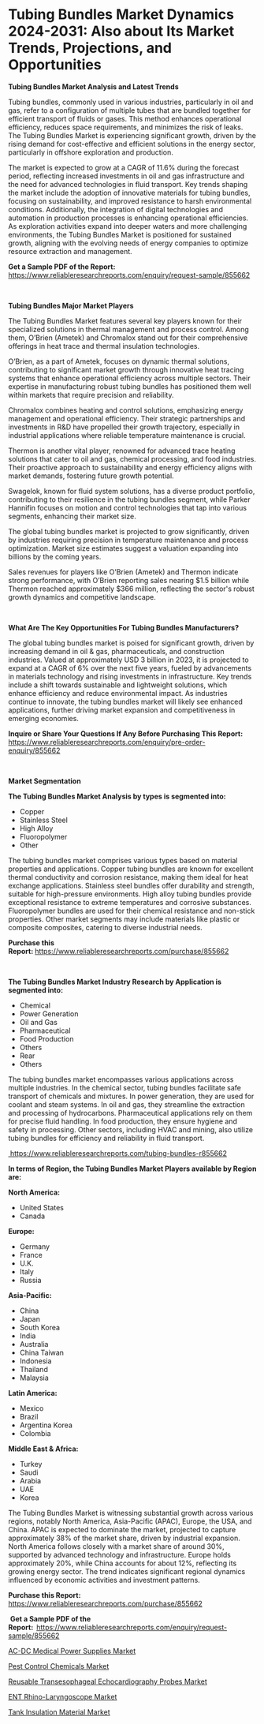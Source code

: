 <p><h1>Tubing Bundles Market Dynamics 2024-2031: Also about Its Market Trends, Projections, and Opportunities</h1></p><p><strong>Tubing Bundles Market Analysis and Latest Trends</strong></p>
<p><p>Tubing bundles, commonly used in various industries, particularly in oil and gas, refer to a configuration of multiple tubes that are bundled together for efficient transport of fluids or gases. This method enhances operational efficiency, reduces space requirements, and minimizes the risk of leaks. The Tubing Bundles Market is experiencing significant growth, driven by the rising demand for cost-effective and efficient solutions in the energy sector, particularly in offshore exploration and production.</p><p>The market is expected to grow at a CAGR of 11.6% during the forecast period, reflecting increased investments in oil and gas infrastructure and the need for advanced technologies in fluid transport. Key trends shaping the market include the adoption of innovative materials for tubing bundles, focusing on sustainability, and improved resistance to harsh environmental conditions. Additionally, the integration of digital technologies and automation in production processes is enhancing operational efficiencies. As exploration activities expand into deeper waters and more challenging environments, the Tubing Bundles Market is positioned for sustained growth, aligning with the evolving needs of energy companies to optimize resource extraction and management.</p></p>
<p><strong>Get a Sample PDF of the Report:&nbsp;</strong> <a href="https://www.reliableresearchreports.com/enquiry/request-sample/855662?utm_campaign=9&utm_medium=2&utm_source=Github&utm_content=ia&utm_term=09112024&utm_id=tubing-bundles">https://www.reliableresearchreports.com/enquiry/request-sample/855662</a></p>
<p>&nbsp;</p>
<p><strong>Tubing Bundles Major Market Players</strong></p>
<p><p>The Tubing Bundles Market features several key players known for their specialized solutions in thermal management and process control. Among them, O’Brien (Ametek) and Chromalox stand out for their comprehensive offerings in heat trace and thermal insulation technologies. </p><p>O’Brien, as a part of Ametek, focuses on dynamic thermal solutions, contributing to significant market growth through innovative heat tracing systems that enhance operational efficiency across multiple sectors. Their expertise in manufacturing robust tubing bundles has positioned them well within markets that require precision and reliability.</p><p>Chromalox combines heating and control solutions, emphasizing energy management and operational efficiency. Their strategic partnerships and investments in R&D have propelled their growth trajectory, especially in industrial applications where reliable temperature maintenance is crucial.</p><p>Thermon is another vital player, renowned for advanced trace heating solutions that cater to oil and gas, chemical processing, and food industries. Their proactive approach to sustainability and energy efficiency aligns with market demands, fostering future growth potential.</p><p>Swagelok, known for fluid system solutions, has a diverse product portfolio, contributing to their resilience in the tubing bundles segment, while Parker Hannifin focuses on motion and control technologies that tap into various segments, enhancing their market size.</p><p>The global tubing bundles market is projected to grow significantly, driven by industries requiring precision in temperature maintenance and process optimization. Market size estimates suggest a valuation expanding into billions by the coming years.</p><p>Sales revenues for players like O’Brien (Ametek) and Thermon indicate strong performance, with O’Brien reporting sales nearing $1.5 billion while Thermon reached approximately $366 million, reflecting the sector's robust growth dynamics and competitive landscape.</p></p>
<p>&nbsp;</p>
<p><strong>What Are The Key Opportunities For Tubing Bundles Manufacturers?</strong></p>
<p><p>The global tubing bundles market is poised for significant growth, driven by increasing demand in oil & gas, pharmaceuticals, and construction industries. Valued at approximately USD 3 billion in 2023, it is projected to expand at a CAGR of 6% over the next five years, fueled by advancements in materials technology and rising investments in infrastructure. Key trends include a shift towards sustainable and lightweight solutions, which enhance efficiency and reduce environmental impact. As industries continue to innovate, the tubing bundles market will likely see enhanced applications, further driving market expansion and competitiveness in emerging economies.</p></p>
<p><strong>Inquire or Share Your Questions If Any Before Purchasing This Report:</strong> <a href="https://www.reliableresearchreports.com/enquiry/pre-order-enquiry/855662?utm_campaign=9&utm_medium=2&utm_source=Github&utm_content=ia&utm_term=09112024&utm_id=tubing-bundles">https://www.reliableresearchreports.com/enquiry/pre-order-enquiry/855662</a></p>
<p>&nbsp;</p>
<p><strong>Market Segmentation</strong></p>
<p><strong>The Tubing Bundles Market Analysis by types is segmented into:</strong></p>
<p><ul><li>Copper</li><li>Stainless Steel</li><li>High Alloy</li><li>Fluoropolymer</li><li>Other</li></ul></p>
<p><p>The tubing bundles market comprises various types based on material properties and applications. Copper tubing bundles are known for excellent thermal conductivity and corrosion resistance, making them ideal for heat exchange applications. Stainless steel bundles offer durability and strength, suitable for high-pressure environments. High alloy tubing bundles provide exceptional resistance to extreme temperatures and corrosive substances. Fluoropolymer bundles are used for their chemical resistance and non-stick properties. Other market segments may include materials like plastic or composite composites, catering to diverse industrial needs.</p></p>
<p><strong>Purchase this Report:&nbsp;</strong><a href="https://www.reliableresearchreports.com/purchase/855662?utm_campaign=9&utm_medium=2&utm_source=Github&utm_content=ia&utm_term=09112024&utm_id=tubing-bundles">https://www.reliableresearchreports.com/purchase/855662</a></p>
<p>&nbsp;</p>
<p><strong>The Tubing Bundles Market Industry Research by Application is segmented into:</strong></p>
<p><ul><li>Chemical</li><li>Power Generation</li><li>Oil and Gas</li><li>Pharmaceutical</li><li>Food Production</li><li>Others</li><li>Rear</li><li>Others</li></ul></p>
<p><p>The tubing bundles market encompasses various applications across multiple industries. In the chemical sector, tubing bundles facilitate safe transport of chemicals and mixtures. In power generation, they are used for coolant and steam systems. In oil and gas, they streamline the extraction and processing of hydrocarbons. Pharmaceutical applications rely on them for precise fluid handling. In food production, they ensure hygiene and safety in processing. Other sectors, including HVAC and mining, also utilize tubing bundles for efficiency and reliability in fluid transport.</p></p>
<p><a href="https://www.reliableresearchreports.com/tubing-bundles-r855662?utm_campaign=9&utm_medium=2&utm_source=Github&utm_content=ia&utm_term=09112024&utm_id=tubing-bundles">&nbsp;https://www.reliableresearchreports.com/tubing-bundles-r855662</a></p>
<p><strong>In terms of Region, the Tubing Bundles Market Players available by Region are:</strong></p>
<p>
    <p> <strong> North America: </strong>
        <ul>
            <li>United States</li>
            <li>Canada</li>
        </ul>
        </p> 
    <p> <strong> Europe: </strong>
        <ul>
            <li>Germany</li>
            <li>France</li>
            <li>U.K.</li>
            <li>Italy</li>
            <li>Russia</li>
        </ul>
        </p> 
    <p> <strong> Asia-Pacific: </strong>
        <ul>
            <li>China</li>
            <li>Japan</li>
            <li>South Korea</li>
            <li>India</li>
            <li>Australia</li>
            <li>China Taiwan</li>
            <li>Indonesia</li>
            <li>Thailand</li>
            <li>Malaysia</li>
        </ul>
        </p> 
    <p> <strong> Latin America: </strong>
        <ul>
            <li>Mexico</li>
            <li>Brazil</li>
            <li>Argentina Korea</li>
            <li>Colombia</li>
        </ul>
        </p> 
    <p> <strong> Middle East & Africa: </strong>
        <ul>
            <li>Turkey</li>
            <li>Saudi</li>
            <li>Arabia</li>
            <li>UAE</li>
            <li>Korea</li>
        </ul>
    </p>
    </p>
<p><p>The Tubing Bundles Market is witnessing substantial growth across various regions, notably North America, Asia-Pacific (APAC), Europe, the USA, and China. APAC is expected to dominate the market, projected to capture approximately 38% of the market share, driven by industrial expansion. North America follows closely with a market share of around 30%, supported by advanced technology and infrastructure. Europe holds approximately 20%, while China accounts for about 12%, reflecting its growing energy sector. The trend indicates significant regional dynamics influenced by economic activities and investment patterns.</p></p>
<p><strong>Purchase this Report: </strong><a href="https://www.reliableresearchreports.com/purchase/855662?utm_campaign=9&utm_medium=2&utm_source=Github&utm_content=ia&utm_term=09112024&utm_id=tubing-bundles">https://www.reliableresearchreports.com/purchase/855662</a></p>
<p>&nbsp;<strong>Get a Sample PDF of the Report:&nbsp;&nbsp;</strong><a href="https://www.reliableresearchreports.com/enquiry/request-sample/855662?utm_campaign=9&utm_medium=2&utm_source=Github&utm_content=ia&utm_term=09112024&utm_id=tubing-bundles">https://www.reliableresearchreports.com/enquiry/request-sample/855662</a></p>
<p><strong></strong></p>
<p><p><a href="https://issuu.com/reportprime-2/docs/ac-dc-medical-power-supplies-market_54f562026bd561?utm_campaign=9&utm_medium=2&utm_source=Github&utm_content=ia&utm_term=09112024&utm_id=tubing-bundles">AC-DC Medical Power Supplies Market</a></p><p><a href="https://github.com/WashimHussain441/Market-Research-Report-List-1/blob/main/pest-control-chemicals-market.md?utm_campaign=9&utm_medium=2&utm_source=Github&utm_content=ia&utm_term=09112024&utm_id=tubing-bundles">Pest Control Chemicals Market</a></p><p><a href="https://issuu.com/reportprime-2/docs/reusable-transesophageal-echocardio_31ef28077d1e88?utm_campaign=9&utm_medium=2&utm_source=Github&utm_content=ia&utm_term=09112024&utm_id=tubing-bundles">Reusable Transesophageal Echocardiography Probes Market</a></p><p><a href="https://issuu.com/reportprime-2/docs/ent-rhino-laryngoscope-market-size-_d6e0faca39904e?utm_campaign=9&utm_medium=2&utm_source=Github&utm_content=ia&utm_term=09112024&utm_id=tubing-bundles">ENT Rhino-Laryngoscope Market</a></p><p><a href="https://github.com/Annahawkins697/Market-Research-Report-List-1/blob/main/tank-insulation-material-market.md?utm_campaign=9&utm_medium=2&utm_source=Github&utm_content=ia&utm_term=09112024&utm_id=tubing-bundles">Tank Insulation Material Market</a></p></p>